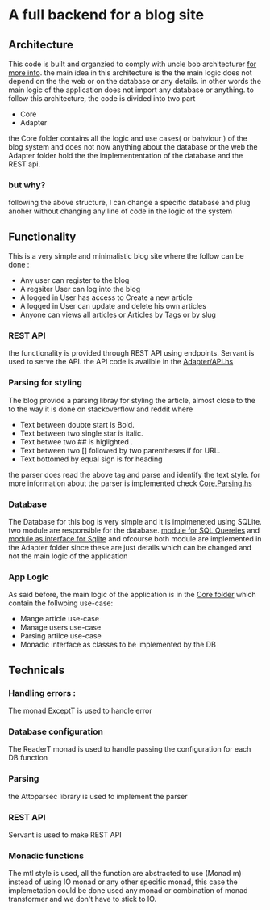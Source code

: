 # A full backend for a blog site
## Architecture
This code is built and organzied to comply with uncle bob architecturer [for more info](https://8thlight.com/blog/uncle-bob/2012/08/13/the-clean-architecture.html). the main idea in this architecture is the the main logic does not depend on the the web or on the database or any details. in other words the main logic of the application does not import any database or anything.
to follow this architecture, the code is divided into two part
  * Core
  * Adapter

the Core folder contains all the logic and use cases( or bahviour ) of the blog system and does not now anything about the database or the web
the Adapter folder hold the the implemententation of the database and the REST api.
### but why?
following the above structure, I can change a specific database and plug anoher without changing any line of code in the logic of the system

## Functionality
This is a very simple and minimalistic blog site where the follow can be done :
- Any user can register to the blog
- A regsiter User can log into the blog
- A logged in User has access to Create a new article
- A logged in User can update and delete his own articles
- Anyone can views all articles or Articles by Tags or by slug
### REST API
the functionality is provided through REST API using endpoints. Servant is used to serve the API. the API code is availble in the [Adapter/API.hs](https://github.com/kwaleko/blog-post/blob/master/src/Adapter/API.hs)

### Parsing for styling
The blog provide a parsing libray for styling the article, almost close to the to the way it is done on stackoverflow and reddit where
- Text between doubte start is Bold.
- Text between two single star is italic.
- Text betwee two ## is higlighted .
- Text between two [] followed by two parentheses if for URL.
- Text bottomed by equal sign is for heading

the parser does read the above tag and parse and identify the text style. for more information about the parser is implemented check [Core.Parsing.hs](https://github.com/kwaleko/blog-post/blob/master/src/Core/Parsing.hs)

### Database
The Database for this bog is very simple and it is implmeneted using SQLite. two module are responsible for the database. [module for SQL Quereies](https://github.com/kwaleko/blog-post/blob/master/src/Adapter/SQL.hs) and [module as interface for Sqlite](https://github.com/kwaleko/blog-post/blob/master/src/Adapter/Sqlite.hs) and ofcourse both module are implemented in the Adapter folder since these are just details which can be changed and not the main logic of the application

### App Logic
As said before, the main logic of the application is in the [Core folder](https://github.com/kwaleko/blog-post/tree/master/src/Core) which contain the follwoing use-case:
- Mange article use-case
- Manage users use-case
- Parsing artilce use-case
- Monadic interface as classes to be implemented by the DB

## Technicals
 ### Handling errors :
 The monad ExceptT is used to handle error
 ### Database configuration
 The ReaderT monad is used to handle passing the configuration for each DB function
 ### Parsing
 the Attoparsec library is used to implement the parser
 ### REST API
 Servant is used to make REST API
 ### Monadic functions
The mtl style is used, all the function are abstracted to use (Monad m) instead of using IO monad or any other specific monad, this case the implemetation could be done used any monad or combination of monad transformer and we don't have to stick to IO.
